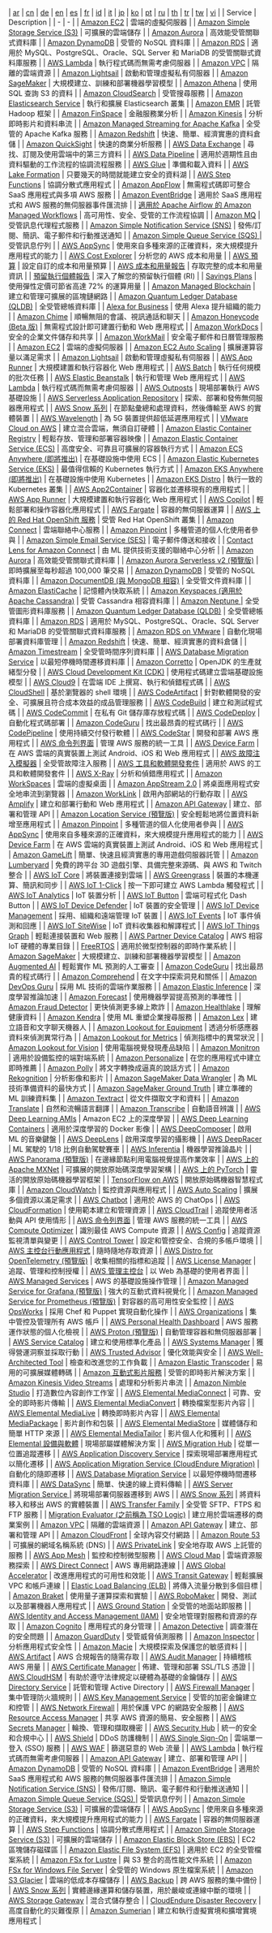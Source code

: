  | [ar](./README.ar.md) | [cn](./README.cn.md) | [de](./README.de.md) | [en](./README.en.md) | [es](./README.es.md) | [fr](./README.fr.md) | [id](./README.id.md) | [it](./README.it.md) | [jp](./README.jp.md) | [ko](./README.ko.md) | [pt](./README.pt.md) | [ru](./README.ru.md) | [th](./README.th.md) | [tr](./README.tr.md) | [tw](./README.tw.md) | [vi](./README.vi.md) |
| Service | Description |
| - | - |
| [Amazon EC2](https://aws.amazon.com/tw/ec2/?hp=tile&so-exp=below&c=fs) | 雲端的虛擬伺服器 |
| [Amazon Simple Storage Service (S3)](https://aws.amazon.com/tw/s3/?hp=tile&so-exp=below&c=fs) | 可擴展的雲端儲存 |
| [Amazon Aurora](https://aws.amazon.com/tw/rds/aurora/?hp=tile&so-exp=below&c=fs) | 高效能受管關聯式資料庫 |
| [Amazon DynamoDB](https://aws.amazon.com/tw/dynamodb/?hp=tile&so-exp=below&c=fs) | 受管的 NoSQL 資料庫 |
| [Amazon RDS](https://aws.amazon.com/tw/rds/?hp=tile&so-exp=below&c=fs) | 適用於 MySQL、PostgreSQL、Oracle、SQL Server 和 MariaDB 的受管關聯式資料庫服務 |
| [AWS Lambda](https://aws.amazon.com/tw/lambda/?hp=tile&so-exp=below&c=fs) | 執行程式碼而無需考慮伺服器 |
| [Amazon VPC](https://aws.amazon.com/tw/vpc/?hp=tile&so-exp=below&c=fs) | 隔離的雲端資源 |
| [Amazon Lightsail](https://aws.amazon.com/tw/lightsail/?hp=tile&so-exp=below&c=fs) | 啟動和管理虛擬私有伺服器 |
| [Amazon SageMaker](https://aws.amazon.com/tw/sagemaker/?hp=tile&so-exp=below&c=fs) | 大規模建立、訓練和部署機器學習模型 |
| [Amazon Athena](https://aws.amazon.com/tw/athena/?hp=tile&so-exp=below) | 使用 SQL 查詢 S3 的資料 |
| [Amazon CloudSearch](https://aws.amazon.com/tw/cloudsearch/?hp=tile&so-exp=below) | 受管搜尋服務 |
| [Amazon Elasticsearch Service](https://aws.amazon.com/tw/elasticsearch-service/?hp=tile&so-exp=below) | 執行和擴展 Elasticsearch 叢集 |
| [Amazon EMR](https://aws.amazon.com/tw/elasticmapreduce/?hp=tile&so-exp=below) | 託管 Hadoop 框架 |
| [Amazon FinSpace](https://aws.amazon.com/tw/finspace/?hp=tile&so-exp=below) | 金融服務業分析 |
| [Amazon Kinesis](https://aws.amazon.com/tw/kinesis/?hp=tile&so-exp=below) | 分析即時影片和資料串流 |
| [Amazon Managed Streaming for Apache Kafka](https://aws.amazon.com/tw/msk/?hp=tile&so-exp=below) | 全受管的 Apache Kafka 服務 |
| [Amazon Redshift](https://aws.amazon.com/tw/redshift/?hp=tile&so-exp=below) | 快速、簡單、經濟實惠的資料倉儲 |
| [Amazon QuickSight](https://aws.amazon.com/tw/quicksight/?hp=tile&so-exp=below) | 快速的商業分析服務 |
| [AWS Data Exchange](https://aws.amazon.com/tw/data-exchange/?hp=tile&so-exp=below) | 尋找、訂閱及使用雲端中的第三方資料 |
| [AWS Data Pipeline](https://aws.amazon.com/tw/datapipeline/?hp=tile&so-exp=below) | 適用於週期性且由資料驅動的工作流程的協調流程服務 |
| [AWS Glue](https://aws.amazon.com/tw/glue/?hp=tile&so-exp=below) | 準備和載入資料 |
| [AWS Lake Formation](https://aws.amazon.com/tw/lake-formation/?hp=tile&so-exp=below) | 只要幾天的時間就能建立安全的資料湖 |
| [AWS Step Functions](https://aws.amazon.com/tw/step-functions/?hp=tile&so-exp=below) | 協調分散式應用程式 |
| [Amazon AppFlow](https://aws.amazon.com/tw/appflow/?hp=tile&so-exp=below) | 無需程式碼即可整合 SaaS 應用程式與多項 AWS 服務 |
| [Amazon EventBridge](https://aws.amazon.com/tw/eventbridge/?hp=tile&so-exp=below) | 適用於 SaaS 應用程式和 AWS 服務的無伺服器事件匯流排 |
| [適用於 Apache Airflow 的 Amazon Managed Workflows](https://aws.amazon.com/tw/managed-workflows-for-apache-airflow/?hp=tile&so-exp=below) | 高可用性、安全、受管的工作流程協調 |
| [Amazon MQ](https://aws.amazon.com/tw/amazon-mq/?hp=tile&so-exp=below) | 受管訊息代理程式服務 |
| [Amazon Simple Notification Service (SNS)](https://aws.amazon.com/tw/sns/?hp=tile&so-exp=below) | 發佈/訂閱、簡訊、電子郵件和行動推送通知 |
| [Amazon Simple Queue Service (SQS) ](https://aws.amazon.com/tw/sqs/?hp=tile&so-exp=below) | 受管訊息佇列 |
| [AWS AppSync](https://aws.amazon.com/tw/appsync/?hp=tile&so-exp=below) | 使用來自多種來源的正確資料，來大規模提升應用程式的能力 |
| [AWS Cost Explorer](https://aws.amazon.com/tw/aws-cost-management/aws-cost-explorer/?hp=tile&so-exp=below) | 分析您的 AWS 成本和用量 |
| [AWS 預算](https://aws.amazon.com/tw/aws-cost-management/aws-budgets/?hp=tile&so-exp=below) | 設定自訂的成本和用量預算 |
| [AWS 成本和用量報告](https://aws.amazon.com/tw/aws-cost-management/aws-cost-and-usage-reporting/?hp=tile&so-exp=below) | 存取完整的成本和用量資訊 |
| [預留執行個體報告](https://aws.amazon.com/tw/aws-cost-management/reserved-instance-reporting/?hp=tile&so-exp=below) | 深入了解您的預留執行個體 (RI) |
| [Savings Plans](https://aws.amazon.com/tw/savingsplans/?hp=tile&so-exp=below) | 使用彈性定價可節省高達 72% 的運算用量 |
| [Amazon Managed Blockchain](https://aws.amazon.com/tw/managed-blockchain/?hp=tile&so-exp=below) | 建立和管理可擴展的區塊鏈網路 |
| [Amazon Quantum Ledger Database (QLDB)](https://aws.amazon.com/tw/qldb/?hp=tile&so-exp=below) | 全受管總帳資料庫 |
| [Alexa for Business](https://aws.amazon.com/tw/alexaforbusiness/?hp=tile&so-exp=below) | 使用 Alexa 提升組織的能力 |
| [Amazon Chime](https://aws.amazon.com/tw/chime/?hp=tile&so-exp=below) | 順暢無阻的會議、視訊通話和聊天 |
| [Amazon Honeycode (Beta 版)](https://aws.amazon.com/ttps://www.honeycode.aws/?&trk=el_a134p000003yC6YAAU&trkCampaign=pac-edm-2020-honeycode-homepage&sc_channel=el&sc_campaign=pac-edm-2020-honeycode-website_links-adoption-aws_homepage_products_tile&sc_outcome=Enterprise_Digital_Marketing&sc_geo=NAMER&sc_country=mult) | 無需程式設計即可建置行動和 Web 應用程式 |
| [Amazon WorkDocs](https://aws.amazon.com/tw/workdocs/?hp=tile&so-exp=below) | 安全的企業文件儲存和共享 |
| [Amazon WorkMail](https://aws.amazon.com/tw/workmail/?hp=tile&so-exp=below) | 安全電子郵件和日曆管理服務 |
| [Amazon EC2](https://aws.amazon.com/tw/ec2/?hp=tile&so-exp=below) | 雲端的虛擬伺服器 |
| [Amazon EC2 Auto Scaling](https://aws.amazon.com/tw/ec2/autoscaling/?hp=tile&so-exp=below) | 擴展運算容量以滿足需求 |
| [Amazon Lightsail](https://aws.amazon.com/tw/lightsail/?hp=tile&so-exp=below) | 啟動和管理虛擬私有伺服器 |
| [AWS App Runner](https://aws.amazon.com/tw/apprunner/?hp=tile&so-exp=below) | 大規模建置和執行容器化 Web 應用程式 |
| [AWS Batch](https://aws.amazon.com/tw/batch/?hp=tile&so-exp=below) | 執行任何規模的批次任務 |
| [AWS Elastic Beanstalk](https://aws.amazon.com/tw/elasticbeanstalk/?hp=tile&so-exp=below) | 執行和管理 Web 應用程式 |
| [AWS Lambda](https://aws.amazon.com/tw/lambda/?hp=tile&so-exp=below) | 執行程式碼而無需考慮伺服器 |
| [AWS Outposts](https://aws.amazon.com/tw/outposts/?hp=tile&so-exp=below) | 現場部署執行 AWS 基礎設施 |
| [AWS Serverless Application Repository](https://aws.amazon.com/tw/serverlessrepo/?hp=tile&so-exp=below) | 探索、部署和發佈無伺服器應用程式 |
| [AWS Snow 系列](https://aws.amazon.com/tw/snow/?hp=tile&so-exp=below) | 在節點彙總和處理資料，然後傳輸至 AWS 的實體裝置 |
| [AWS Wavelength](https://aws.amazon.com/tw/wavelength/?hp=tile&so-exp=below) | 為 5G 裝置提供超低延遲應用程式 |
| [VMware Cloud on AWS](https://aws.amazon.com/tw/vmware/?hp=tile&so-exp=below) | 建立混合雲端，無須自訂硬體 |
| [Amazon Elastic Container Registry](https://aws.amazon.com/tw/ecr/?hp=tile&so-exp=below) | 輕鬆存放、管理和部署容器映像 |
| [Amazon Elastic Container Service (ECS)](https://aws.amazon.com/tw/ecs/?hp=tile&so-exp=below) | 高度安全、可靠且可擴展的容器執行方式  |
| [Amazon ECS Anywhere (即將推出)](https://aws.amazon.com/ttps://pages.awscloud.com/AmazonECSAnywherePreview.html?hp=tile&so-exp=below) | 在基礎設施中使用 ECS |
| [Amazon Elastic Kubernetes Service (EKS)](https://aws.amazon.com/tw/eks/?hp=tile&so-exp=below) | 最值得信賴的 Kubernetes 執行方式 |
| [Amazon EKS Anywhere (即將推出)](https://aws.amazon.com/tw/eks/eks-anywhere/?hp=tile&so-exp=below) | 在基礎設施中使用 Kubernetes |
| [Amazon EKS Distro](https://aws.amazon.com/tw/eks/eks-distro/?hp=tile&so-exp=below) | 執行一致的 Kubernetes 叢集 |
| [AWS App2Container](https://aws.amazon.com/tw/app2container/?hp=tile&so-exp=below) | 容器化並遷移現有的應用程式 |
| [AWS App Runner](https://aws.amazon.com/tw/apprunner/?hp=tile&so-exp=below) | 大規模建置和執行容器化 Web 應用程式 |
| [AWS Copilot](https://aws.amazon.com/tw/containers/copilot/?hp=tile&so-exp=below) | 輕鬆部署和操作容器化應用程式 |
| [AWS Fargate](https://aws.amazon.com/tw/fargate/?hp=tile&so-exp=below) | 容器的無伺服器運算 |
| [AWS 上的 Red Hat OpenShift 服務](https://aws.amazon.com/tw/rosa/?hp=tile&so-exp=below) | 受管 Red Hat OpenShift 叢集 |
| [Amazon Connect](https://aws.amazon.com/tw/connect/?hp=tile&so-exp=below) | 雲端聯絡中心服務 |
| [Amazon Pinpoint](https://aws.amazon.com/tw/pinpoint/?hp=tile&so-exp=below) | 多種管道的個人化使用者參與 |
| [Amazon Simple Email Service (SES)](https://aws.amazon.com/tw/ses/?hp=tile&so-exp=below) | 電子郵件傳送和接收 |
| [Contact Lens for Amazon Connect](https://aws.amazon.com/tw/connect/contact-lens/?hp=tile&so-exp=below) | 由 ML 提供技術支援的聯絡中心分析 |
| [Amazon Aurora](https://aws.amazon.com/tw/rds/aurora/?hp=tile&so-exp=below) | 高效能受管關聯式資料庫 |
| [Amazon Aurora Serverless v2 (預覽版)](https://aws.amazon.com/tw/rds/aurora/serverless/?hp=tile&so-exp=below) | 即時擴展至每秒超過 100,000 筆交易 |
| [Amazon DynamoDB](https://aws.amazon.com/tw/dynamodb/?hp=tile&so-exp=below) | 受管的 NoSQL 資料庫 |
| [Amazon DocumentDB (與 MongoDB 相容)](https://aws.amazon.com/tw/documentdb/?hp=tile&so-exp=below) | 全受管文件資料庫 |
| [Amazon ElastiCache](https://aws.amazon.com/tw/elasticache/?hp=tile&so-exp=below) | 記憶體內快取系統 |
| [Amazon Keyspaces (適用於 Apache Cassandra)](https://aws.amazon.com/tw/mcs/?hp=tile&so-exp=below) | 受管 Cassandra 相容資料庫 |
| [Amazon Neptune ](https://aws.amazon.com/tw/neptune/?hp=tile&so-exp=below) | 全受管圖形資料庫服務 |
| [Amazon Quantum Ledger Database (QLDB)](https://aws.amazon.com/tw/qldb/?hp=tile&so-exp=below) | 全受管總帳資料庫 |
| [Amazon RDS](https://aws.amazon.com/tw/rds/?hp=tile&so-exp=below) | 適用於 MySQL、PostgreSQL、Oracle、SQL Server 和 MariaDB 的受管關聯式資料庫服務 |
| [Amazon RDS on VMware](https://aws.amazon.com/tw/rds/vmware/?hp=tile&so-exp=below) | 自動化現場部署資料庫管理 |
| [Amazon Redshift](https://aws.amazon.com/tw/redshift/?hp=tile&so-exp=below) | 快速、簡單、經濟實惠的資料倉儲 |
| [Amazon Timestream](https://aws.amazon.com/tw/timestream/?hp=tile&so-exp=below) | 全受管時間序列資料庫 |
| [AWS Database Migration Service](https://aws.amazon.com/tw/dms/?hp=tile&so-exp=below) | 以最短停機時間遷移資料庫 |
| [Amazon Corretto](https://aws.amazon.com/tw/corretto/?hp=tile&so-exp=below) | OpenJDK 的生產就緒型分發 |
| [AWS Cloud Development Kit (CDK)](https://aws.amazon.com/tw/cdk/?hp=tile&so-exp=below) | 使用程式碼建立雲端基礎設施模型 |
| [AWS Cloud9](https://aws.amazon.com/tw/cloud9/?hp=tile&so-exp=below) | 在雲端 IDE 上撰寫、執行和偵錯程式碼 |
| [AWS CloudShell](https://aws.amazon.com/tw/cloudshell/?hp=tile&so-exp=below) | 基於瀏覽器的 shell 環境 |
| [AWS CodeArtifact](https://aws.amazon.com/tw/codeartifact/?hp=tile&so-exp=below) | 針對軟體開發的安全、可擴展且符合成本效益的成品管理服務 |
| [AWS CodeBuild](https://aws.amazon.com/tw/codebuild/?hp=tile&so-exp=below) | 建立和測試程式碼 |
| [AWS CodeCommit](https://aws.amazon.com/tw/codecommit/?hp=tile&so-exp=below) | 在私有 Git 儲存庫存放程式碼 |
| [AWS CodeDeploy](https://aws.amazon.com/tw/codedeploy/?hp=tile&so-exp=below) | 自動化程式碼部署 |
| [Amazon CodeGuru](https://aws.amazon.com/tw/codeguru/?hp=tile&so-exp=below) | 找出最昂貴的程式碼行 |
| [AWS CodePipeline](https://aws.amazon.com/tw/codepipeline/?hp=tile&so-exp=below) | 使用持續交付發行軟體 |
| [AWS CodeStar](https://aws.amazon.com/tw/codestar/?hp=tile&so-exp=below) | 開發和部署 AWS 應用程式  |
| [AWS 命令列界面](https://aws.amazon.com/tw/cli/?hp=tile&so-exp=below) | 管理 AWS 服務的統一工具 |
| [AWS Device Farm](https://aws.amazon.com/tw/device-farm/?hp=tile&so-exp=below) | 在 AWS 雲端的真實裝置上測試 Android、iOS 和 Web 應用程式 |
| [AWS 故障注入模擬器](https://aws.amazon.com/tw/fis/?hp=tile&so-exp=below) | 全受管故障注入服務 |
| [AWS 工具和軟體開發套件](https://aws.amazon.com/tw/getting-started/tools-sdks/?hp=tile&so-exp=below) | 適用於 AWS 的工具和軟體開發套件 |
| [AWS X-Ray](https://aws.amazon.com/tw/xray/?hp=tile&so-exp=below) | 分析和偵錯應用程式 |
| [Amazon WorkSpaces](https://aws.amazon.com/tw/workspaces/?hp=tile&so-exp=below) | 雲端的虛擬桌面 |
| [Amazon AppStream 2.0](https://aws.amazon.com/tw/appstream2/?hp=tile&so-exp=below) | 將桌面應用程式安全地串流到瀏覽器 |
| [Amazon WorkLink](https://aws.amazon.com/tw/worklink/?hp=tile&so-exp=below) | 啟用內部網站的行動存取 |
| [AWS Amplify](https://aws.amazon.com/tw/amplify/?hp=tile&so-exp=below) | 建立和部署行動和 Web 應用程式 |
| [Amazon API Gateway](https://aws.amazon.com/tw/api-gateway/?hp=tile&so-exp=below) | 建立、部署和管理 API |
| [Amazon Location Service (預覽版)](https://aws.amazon.com/tw/location/?hp=tile&so-exp=below) | 安全輕鬆地將位置資料新增至應用程式 |
| [Amazon Pinpoint](https://aws.amazon.com/tw/pinpoint/?hp=tile&so-exp=below) | 多種管道的個人化使用者參與 |
| [AWS AppSync](https://aws.amazon.com/tw/appsync/?hp=tile&so-exp=below) | 使用來自多種來源的正確資料，來大規模提升應用程式的能力 |
| [AWS Device Farm](https://aws.amazon.com/tw/device-farm/?hp=tile&so-exp=below) | 在 AWS 雲端的真實裝置上測試 Android、iOS 和 Web 應用程式 |
| [Amazon GameLift](https://aws.amazon.com/tw/gamelift/?hp=tile&so-exp=below) | 簡單、快速且經濟實惠的專用遊戲伺服器託管 |
| [Amazon Lumberyard](https://aws.amazon.com/tw/lumberyard/?hp=tile&so-exp=below) | 免費的跨平台 3D 遊戲引擎、具備完整來源碼、與 AWS 和 Twitch 整合 |
| [AWS IoT Core](https://aws.amazon.com/tw/iot-core/?hp=tile&so-exp=below) | 將裝置連接到雲端 |
| [AWS Greengrass](https://aws.amazon.com/tw/greengrass/?hp=tile&so-exp=below) | 裝置的本機運算、簡訊和同步 |
| [AWS IoT 1-Click](https://aws.amazon.com/tw/iot-1-click/?hp=tile&so-exp=below) | 按一下即可建立 AWS Lambda 觸發程式 |
| [AWS IoT Analytics](https://aws.amazon.com/tw/iot-analytics/?hp=tile&so-exp=below) | IoT 裝置分析 |
| [AWS IoT Button](https://aws.amazon.com/tw/iot/button/?hp=tile&so-exp=below) | 雲端可程式化 Dash Button |
| [AWS IoT Device Defender](https://aws.amazon.com/tw/iot-device-defender/?hp=tile&so-exp=below) | IoT 裝置的安全管理 |
| [AWS IoT Device Management](https://aws.amazon.com/tw/iot-device-management/?hp=tile&so-exp=below) | 採用、組織和遠端管理 IoT 裝置 |
| [AWS IoT Events](https://aws.amazon.com/tw/iot-events/?hp=tile&so-exp=below) | IoT 事件偵測和回應 |
| [AWS IoT SiteWise](https://aws.amazon.com/tw/iot-sitewise/?hp=tile&so-exp=below) | IoT 資料收集器和解譯程式 |
| [AWS IoT Things Graph](https://aws.amazon.com/tw/iot-things-graph/?hp=tile&so-exp=below) | 輕鬆連接裝置和 Web 服務 |
| [AWS Partner Device Catalog](https://aws.amazon.com/ttps://devices.amazonaws.com?hp=tile&so-exp=below) | AWS 相容 IoT 硬體的專業目錄 |
| [FreeRTOS](https://aws.amazon.com/tw/freertos/?hp=tile&so-exp=below) | 適用於微型控制器的即時作業系統 |
| [Amazon SageMaker](https://aws.amazon.com/tw/sagemaker/?hp=tile&so-exp=below) | 大規模建立、訓練和部署機器學習模型 |
| [Amazon Augmented AI](https://aws.amazon.com/tw/augmented-ai/?hp=tile&so-exp=below) | 輕鬆實作 ML 預測的人工審查 |
| [Amazon CodeGuru](https://aws.amazon.com/tw/codeguru/?hp=tile&so-exp=below) | 找出最昂貴的程式碼行 |
| [Amazon Comprehend](https://aws.amazon.com/tw/comprehend/?hp=tile&so-exp=below) | 在文字中探索洞見和關係 |
| [Amazon DevOps Guru](https://aws.amazon.com/tw/devops-guru/?hp=tile&so-exp=below) | 採用 ML 技術的雲端作業服務 |
| [Amazon Elastic Inference](https://aws.amazon.com/tw/elastic-inference/?hp=tile&so-exp=below) | 深度學習推論加速 |
| [Amazon Forecast](https://aws.amazon.com/tw/forecast/?hp=tile&so-exp=below) | 使用機器學習提高預測的準確性 |
| [Amazon Fraud Detector](https://aws.amazon.com/tw/fraud-detector/?hp=tile&so-exp=below) | 更快偵測更多線上欺詐 |
| [Amazon Healthlake](https://aws.amazon.com/tw/healthlake/?hp=tile&so-exp=below) | 理解健康資料 |
| [Amazon Kendra](https://aws.amazon.com/tw/kendra/?hp=tile&so-exp=below) | 使用 ML 重塑企業搜尋服務 |
| [Amazon Lex](https://aws.amazon.com/tw/lex/?hp=tile&so-exp=below) | 建立語音和文字聊天機器人 |
| [ Amazon Lookout for Equipment](https://aws.amazon.com/tw/lookout-for-equipment/?hp=tile&so-exp=below) | 透過分析感應器資料來偵測異常行為 |
| [ Amazon Lookout for Metrics](https://aws.amazon.com/tw/lookout-for-metrics/?hp=tile&so-exp=below) | 偵測指標中的異常狀況 |
| [ Amazon Lookout for Vision](https://aws.amazon.com/tw/lookout-for-vision/?hp=tile&so-exp=below) | 使用電腦視覺發現產品缺陷 |
| [Amazon Monitron](https://aws.amazon.com/tw/monitron/?hp=tile&so-exp=below) | 適用於設備監控的端對端系統 |
| [Amazon Personalize](https://aws.amazon.com/tw/personalize/?hp=tile&so-exp=below) | 在您的應用程式中建立即時推薦 |
| [Amazon Polly](https://aws.amazon.com/tw/polly/?hp=tile&so-exp=below) | 將文字轉換成逼真的說話方式 |
| [Amazon Rekognition](https://aws.amazon.com/tw/rekognition/?hp=tile&so-exp=below) | 分析影像和影片 |
| [Amazon SageMaker Data Wrangler](https://aws.amazon.com/tw/sagemaker/data-wrangler/?hp=tile&so-exp=below) | 為 ML 技術準備資料的最快方式 |
| [Amazon SageMaker Ground Truth](https://aws.amazon.com/tw/sagemaker/groundtruth/?hp=tile&so-exp=below) | 建立準確的 ML 訓練資料集 |
| [Amazon Textract](https://aws.amazon.com/tw/textract/?hp=tile&so-exp=below) | 從文件擷取文字和資料 |
| [Amazon Translate](https://aws.amazon.com/tw/translate/?hp=tile&so-exp=below) | 自然和流暢語言翻譯 |
| [Amazon Transcribe](https://aws.amazon.com/tw/transcribe/?hp=tile&so-exp=below) | 自動語音辨識 |
| [AWS Deep Learning AMIs](https://aws.amazon.com/tw/machine-learning/amis/?hp=tile&so-exp=below) | Amazon EC2 上的深度學習 |
| [AWS Deep Learning Containers](https://aws.amazon.com/tw/machine-learning/containers/?hp=tile&so-exp=below) | 適用於深度學習的 Docker 影像 |
| [AWS DeepComposer](https://aws.amazon.com/tw/deepcomposer/?hp=tile&so-exp=below) | 啟用 ML 的音樂鍵盤 |
| [AWS DeepLens](https://aws.amazon.com/tw/deeplens/?hp=tile&so-exp=below) | 啟用深度學習的攝影機 |
| [AWS DeepRacer](https://aws.amazon.com/tw/deepracer/?hp=tile&so-exp=below) | ML 駕駛的 1/18 比例自動駕駛賽車 |
| [AWS Inferentia](https://aws.amazon.com/tw/inferentia/?hp=tile&so-exp=below) | 機器學習推論晶片 |
| [AWS Panorama (預覽版)](https://aws.amazon.com/tw/panorama/?hp=tile&so-exp=below) | 在邊緣節點利用電腦視覺提高作業效率 |
| [AWS 上的 Apache MXNet](https://aws.amazon.com/tw/mxnet/?hp=tile&so-exp=below) | 可擴展的開放原始碼深度學習架構 |
| [AWS 上的 PyTorch](https://aws.amazon.com/tw/pytorch/?hp=tile&so-exp=below) | 靈活的開放原始碼機器學習框架 |
| [TensorFlow on AWS](https://aws.amazon.com/tw/tensorflow/?hp=tile&so-exp=below) | 開放原始碼機器智慧程式庫 |
| [Amazon CloudWatch](https://aws.amazon.com/tw/cloudwatch/?hp=tile&so-exp=below) | 監控資源與應用程式 |
| [AWS Auto Scaling](https://aws.amazon.com/tw/autoscaling/?hp=tile&so-exp=below) | 擴展多個資源以滿足需求 |
| [ AWS Chatbot](https://aws.amazon.com/tw/chatbot/?hp=tile&so-exp=below) | 適用於 AWS 的 ChatOps |
| [AWS CloudFormation](https://aws.amazon.com/tw/cloudformation/?hp=tile&so-exp=below) | 使用範本建立和管理資源 |
| [AWS CloudTrail](https://aws.amazon.com/tw/cloudtrail/?hp=tile&so-exp=below) | 追蹤使用者活動與 API 使用情形 |
| [AWS 命令列界面](https://aws.amazon.com/tw/cli/?hp=tile&so-exp=below) | 管理 AWS 服務的統一工具 |
| [AWS Compute Optimizer](https://aws.amazon.com/tw/compute-optimizer/?hp=tile&so-exp=below) | 識別最佳 AWS Compute 資源 |
| [AWS Config](https://aws.amazon.com/tw/config/?hp=tile&so-exp=below) | 追蹤資源監視清單與變更 |
| [AWS Control Tower](https://aws.amazon.com/tw/controltower/?hp=tile&so-exp=below) | 設定和管控安全、合規的多帳戶環境 |
| [AWS 主控台行動應用程式](https://aws.amazon.com/tw/console/mobile/?hp=tile&so-exp=below) | 隨時隨地存取資源 |
| [AWS Distro for OpenTelemetry (預覽版)](https://aws.amazon.com/tw/otel/?hp=tile&so-exp=below) | 收集相關的指標和追蹤 |
| [AWS License Manager](https://aws.amazon.com/tw/license-manager/?hp=tile&so-exp=below) | 追蹤、管理和控制授權 |
| [AWS 管理主控台](https://aws.amazon.com/tw/console/?hp=tile&so-exp=below) | 以 Web 為基礎的使用者界面 |
| [AWS Managed Services](https://aws.amazon.com/tw/managed-services/?hp=tile&so-exp=below) | AWS 的基礎設施操作管理 |
| [Amazon Managed Service for Grafana (預覽版)](https://aws.amazon.com/tw/grafana/?hp=tile&so-exp=below) | 強大的互動式資料視覺化 |
| [Amazon Managed Service for Prometheus (預覽版)](https://aws.amazon.com/tw/prometheus/?hp=tile&so-exp=below) | 對容器的高可用性安全監控 |
| [AWS OpsWorks](https://aws.amazon.com/tw/opsworks/?hp=tile&so-exp=below) | 採用 Chef 和 Puppet 實現自動化操作 |
| [AWS Organizations](https://aws.amazon.com/tw/organizations/?hp=tile&so-exp=below) | 集中管控及管理所有 AWS 帳戶 |
| [AWS Personal Health Dashboard](https://aws.amazon.com/tw/premiumsupport/phd/?hp=tile&so-exp=below) | AWS 服務運作狀態的個人化檢視 |
| [AWS Proton (預覽版)](https://aws.amazon.com/tw/proton/?hp=tile&so-exp=below) | 自動管理容器和無伺服器部署 |
| [AWS Service Catalog](https://aws.amazon.com/tw/servicecatalog/?hp=tile&so-exp=below) | 建立和使用標準化產品 |
| [AWS Systems Manager](https://aws.amazon.com/tw/systems-manager/?hp=tile&so-exp=below) | 獲得營運洞察並採取行動 |
| [AWS Trusted Advisor](https://aws.amazon.com/tw/trustedadvisor/?hp=tile&so-exp=below) | 優化效能與安全 |
| [AWS Well-Architected Tool](https://aws.amazon.com/tw/well-architected-tool/?hp=tile&so-exp=below) | 檢查和改進您的工作負載 |
| [Amazon Elastic Transcoder](https://aws.amazon.com/tw/elastictranscoder/?hp=tile&so-exp=below) | 易用的可擴展媒體轉碼 |
| [Amazon 互動式影片服務](https://aws.amazon.com/tw/ivs/?hp=tile&so-exp=below) | 受管的即時影片解決方案 |
| [Amazon Kinesis Video Streams](https://aws.amazon.com/tw/kinesis/video-streams/?hp=tile&so-exp=below) | 處理和分析影片串流 |
| [Amazon Nimble Studio](https://aws.amazon.com/tw/nimble-studio/?hp=tile&so-exp=below) | 打造數位內容創作工作室 |
| [AWS Elemental MediaConnect](https://aws.amazon.com/tw/mediaconnect/?hp=tile&so-exp=below) | 可靠、安全的即時影片傳輸 |
| [AWS Elemental MediaConvert](https://aws.amazon.com/tw/mediaconvert/?hp=tile&so-exp=below) | 轉換檔案型影片內容 |
| [AWS Elemental MediaLive](https://aws.amazon.com/tw/medialive/?hp=tile&so-exp=below) | 轉換即時影片內容 |
| [AWS Elemental MediaPackage](https://aws.amazon.com/tw/mediapackage/?hp=tile&so-exp=below) | 影片創作和包裝 |
| [AWS Elemental MediaStore](https://aws.amazon.com/tw/mediastore/?hp=tile&so-exp=below) | 媒體儲存和簡單 HTTP 來源 |
| [AWS Elemental MediaTailor](https://aws.amazon.com/tw/mediatailor/?hp=tile&so-exp=below) | 影片個人化和獲利 |
| [AWS Elemental 設備與軟體](https://aws.amazon.com/tw/elemental-appliances-software/?hp=tile&so-exp=below) | 現場部屬媒體解決方案 |
| [AWS Migration Hub](https://aws.amazon.com/tw/migration-hub/?hp=tile&so-exp=below) | 從單一位置追蹤遷移 |
| [AWS Application Discovery Service](https://aws.amazon.com/tw/application-discovery/?hp=tile&so-exp=below) | 探索現場部署應用程式以簡化遷移 |
| [AWS Application Migration Service (CloudEndure Migration)](https://aws.amazon.com/tw/application-migration-service/?hp=tile&so-exp=below) | 自動化的隨即遷移 |
| [AWS Database Migration Service](https://aws.amazon.com/tw/dms/?hp=tile&so-exp=below) | 以最短停機時間遷移資料庫 |
| [AWS DataSync](https://aws.amazon.com/tw/datasync/?hp=tile&so-exp=below) | 簡單、快速的線上資料傳輸 |
| [AWS Server Migration Service ](https://aws.amazon.com/tw/server-migration-service/?hp=tile&so-exp=below) | 將現場部署伺服器遷移到 AWS |
| [AWS Snow 系列](https://aws.amazon.com/tw/snow/?hp=tile&so-exp=below) | 將資料移入和移出 AWS 的實體裝置 |
| [AWS Transfer Family](https://aws.amazon.com/tw/aws-transfer-family/?hp=tile&so-exp=below) | 全受管 SFTP、FTPS 和 FTP 服務 |
| [Migration Evaluator (之前稱為 TSO Logic)](https://aws.amazon.com/tw/migration-evaluator/?hp=tile&so-exp=below) | 建立用於雲端遷移的商業案例 |
| [Amazon VPC](https://aws.amazon.com/tw/vpc/?hp=tile&so-exp=below) | 隔離的雲端資源 |
| [Amazon API Gateway](https://aws.amazon.com/tw/api-gateway/?hp=tile&so-exp=below) | 建立、部署和管理 API |
| [Amazon CloudFront](https://aws.amazon.com/tw/cloudfront/?hp=tile&so-exp=below) | 全球內容交付網路 |
| [Amazon Route 53](https://aws.amazon.com/tw/route53/?hp=tile&so-exp=below) | 可擴展的網域名稱系統 (DNS) |
| [AWS PrivateLink](https://aws.amazon.com/tw/privatelink/?hp=tile&so-exp=below) | 安全地存取 AWS 上託管的服務 |
| [AWS App Mesh](https://aws.amazon.com/tw/app-mesh/?hp=tile&so-exp=below) | 監控和控制微型服務 |
| [AWS Cloud Map](https://aws.amazon.com/tw/cloud-map/?hp=tile&so-exp=below) | 雲端資源服務探索 |
| [AWS Direct Connect](https://aws.amazon.com/tw/directconnect/?hp=tile&so-exp=below) | AWS 專用網路連線 |
| [AWS Global Accelerator](https://aws.amazon.com/tw/global-accelerator/?hp=tile&so-exp=below) | 改進應用程式的可用性和效能 |
| [AWS Transit Gateway](https://aws.amazon.com/tw/transit-gateway/?hp=tile&so-exp=below) | 輕鬆擴展 VPC 和帳戶連線 |
| [Elastic Load Balancing (ELB)](https://aws.amazon.com/tw/elasticloadbalancing/?hp=tile&so-exp=below) | 將傳入流量分散到多個目標 |
| [Amazon Braket](https://aws.amazon.com/tw/braket/?hp=tile&so-exp=below) | 使用量子運算探索和實驗 |
| [AWS RoboMaker](https://aws.amazon.com/tw/robomaker/?hp=tile&so-exp=below) | 開發、測試以及部署機器人應用程式 |
| [AWS Ground Station](https://aws.amazon.com/tw/ground-station/?hp=tile&so-exp=below) | 全受管的地面站即服務 |
| [AWS Identity and Access Management (IAM)](https://aws.amazon.com/tw/iam/?hp=tile&so-exp=below) | 安全地管理對服務和資源的存取 |
| [Amazon Cognito](https://aws.amazon.com/tw/cognito/?hp=tile&so-exp=below) | 應用程式的身分管理 |
| [Amazon Detective](https://aws.amazon.com/tw/detective/?hp=tile&so-exp=below) | 調查潛在的安全問題 |
| [Amazon GuardDuty](https://aws.amazon.com/tw/guardduty/?hp=tile&so-exp=below) | 受管威脅偵測服務 |
| [Amazon Inspector](https://aws.amazon.com/tw/inspector/?hp=tile&so-exp=below) | 分析應用程式安全性 |
| [Amazon Macie](https://aws.amazon.com/tw/macie/?hp=tile&so-exp=below) | 大規模探索及保護您的敏感資料 |
| [AWS Artifact](https://aws.amazon.com/tw/artifact/?hp=tile&so-exp=below) | AWS 合規報告的隨需存取 |
| [AWS Audit Manager](https://aws.amazon.com/tw/audit-manager/?hp=tile&so-exp=below) | 持續稽核 AWS 用量 |
| [AWS Certificate Manager](https://aws.amazon.com/tw/certificate-manager/?hp=tile&so-exp=below) | 佈建、管理和部署 SSL/TLS 憑證 |
| [AWS CloudHSM](https://aws.amazon.com/tw/cloudhsm/?hp=tile&so-exp=below) | 有助於遵守法律規定以硬體為基礎的金鑰儲存 |
| [AWS Directory Service](https://aws.amazon.com/tw/directoryservice/?hp=tile&so-exp=below) | 託管和管理 Active Directory |
| [AWS Firewall Manager](https://aws.amazon.com/tw/firewall-manager/?hp=tile&so-exp=below) | 集中管理防火牆規則 |
| [AWS Key Management Service](https://aws.amazon.com/tw/kms/?hp=tile&so-exp=below) | 受管的加密金鑰建立和控管 |
| [AWS Network Firewall](https://aws.amazon.com/tw/network-firewall/?hp=tile&so-exp=below) | 用於保護 VPC 的網路安全服務 |
| [AWS Resource Access Manager](https://aws.amazon.com/tw/ram/?hp=tile&so-exp=below) | 共享 AWS 資源的簡易、安全服務 |
| [AWS Secrets Manager](https://aws.amazon.com/tw/secrets-manager/?hp=tile&so-exp=below) | 輪換、管理和擷取機密 |
| [AWS Security Hub](https://aws.amazon.com/tw/security-hub/?hp=tile&so-exp=below) | 統一的安全和合規中心 |
| [AWS Shield](https://aws.amazon.com/tw/shield/?hp=tile&so-exp=below) | DDoS 防護機制 |
| [AWS Single Sign-On](https://aws.amazon.com/tw/single-sign-on/?hp=tile&so-exp=below) | 雲端單一登入 (SSO) 服務 |
| [AWS WAF](https://aws.amazon.com/tw/waf/?hp=tile&so-exp=below) | 篩選惡意的 Web 流量 |
| [AWS Lambda](https://aws.amazon.com/tw/lambda/?hp=tile&so-exp=below) | 執行程式碼而無需考慮伺服器 |
| [Amazon API Gateway](https://aws.amazon.com/tw/api-gateway/?hp=tile&so-exp=below) | 建立、部署和管理 API |
| [Amazon DynamoDB](https://aws.amazon.com/tw/dynamodb/?hp=tile&so-exp=below) | 受管的 NoSQL 資料庫 |
| [Amazon EventBridge](https://aws.amazon.com/tw/eventbridge/?hp=tile&so-exp=below) | 適用於 SaaS 應用程式和 AWS 服務的無伺服器事件匯流排 |
| [Amazon Simple Notification Service (SNS)](https://aws.amazon.com/tw/sns/?hp=tile&so-exp=below) | 發佈/訂閱、簡訊、電子郵件和行動推送通知 |
| [Amazon Simple Queue Service (SQS) ](https://aws.amazon.com/tw/sqs/?hp=tile&so-exp=below) | 受管訊息佇列 |
| [Amazon Simple Storage Service (S3)](https://aws.amazon.com/tw/s3/?hp=tile&so-exp=below) | 可擴展的雲端儲存 |
| [AWS AppSync](https://aws.amazon.com/tw/appsync/?hp=tile&so-exp=below) | 使用來自多種來源的正確資料，來大規模提升應用程式的能力 |
| [AWS Fargate](https://aws.amazon.com/tw/fargate/?hp=tile&so-exp=below) | 容器的無伺服器運算 |
| [AWS Step Functions](https://aws.amazon.com/tw/step-functions/?hp=tile&so-exp=below) | 協調分散式應用程式 |
| [Amazon Simple Storage Service (S3)](https://aws.amazon.com/tw/s3/?hp=tile&so-exp=below) | 可擴展的雲端儲存 |
| [Amazon Elastic Block Store (EBS)](https://aws.amazon.com/tw/ebs/?hp=tile&so-exp=below) | EC2 區塊儲存磁碟區 |
| [Amazon Elastic File System (EFS)](https://aws.amazon.com/tw/efs/?hp=tile&so-exp=below) | 適用於 EC2 的全受管檔案系統 |
| [Amazon FSx for Lustre](https://aws.amazon.com/tw/fsx/lustre/?hp=tile&so-exp=below) | 與 S3 整合的高性能文件系統 |
| [Amazon FSx for Windows File Server](https://aws.amazon.com/tw/fsx/windows/?hp=tile&so-exp=below) | 全受管的 Windows 原生檔案系統 |
| [Amazon S3 Glacier](https://aws.amazon.com/tw/glacier/?hp=tile&so-exp=below) | 雲端的低成本存檔儲存 |
| [AWS Backup](https://aws.amazon.com/tw/backup/?hp=tile&so-exp=below) | 跨 AWS 服務的集中備份 |
| [AWS Snow 系列](https://aws.amazon.com/tw/snow/?hp=tile&so-exp=below) | 實體邊緣運算和儲存裝置，用於嚴峻或連線中斷的環境 |
| [AWS Storage Gateway](https://aws.amazon.com/tw/storagegateway/?hp=tile&so-exp=below) | 混合式儲存整合 |
| [CloudEndure Disaster Recovery](https://aws.amazon.com/tw/cloudendure-disaster-recovery/?hp=tile&so-exp=below) | 高度自動化的災難復原 |
| [Amazon Sumerian](https://aws.amazon.com/tw/sumerian/?hp=tile&so-exp=below) | 建立和執行虛擬實境和擴增實境應用程式 |
